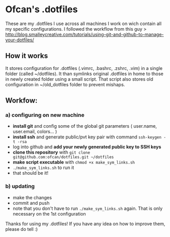 # Ofcan's .dotfiles

These are my .dotfiles I use across all machines I work on wich contain all my specific configurations. I followed the workflow from this guy > http://blog.smalleycreative.com/tutorials/using-git-and-github-to-manage-your-dotfiles/

## How it works

It stores configuration for .dotfiles (.vimrc, .bashrc, .zshrc, .vim) in a single folder (called ~/dotfiles). It than symlinks original .dotfiles in home to those in newly created folder using a small script. That script also stores old configuration in ~/old_dotfiles folder to prevent mishaps.

## Workfow:

### a) configuring on new machine

* **install git** and config some of the global git parameters ( user.name, user.email, colors... )
* **install ssh** and generate public/pvt key pair with command `ssh-keygen -t -rsa`
* log into github and **add your newly generated public key to SSH keys**
* **clone this repository** with `git clone git@github.com:ofcan/dotfiles.git ~/dotfiles`
* **make script executable** with `chmod +x make_sym_links.sh`
* `./make_sym_links.sh` to run it
* that should be it!

### b) updating

* make the changes
* commit and push
* note that you don't have to run `./make_sym_links.sh` again. That is only necessary on the 1st configuration

Thanks for using my .dotfiles! If you have any idea on how to improve them, please do tell :)
